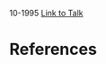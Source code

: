 

10-1995
[Link to Talk](https://www.churchofjesuschrist.org/study/general-conference/1995/10/saturday-afternoon-session?lang=eng)



# References
